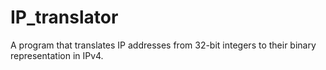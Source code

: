 # IP_translator
A program that translates IP addresses from 32-bit integers to their binary representation in IPv4.
